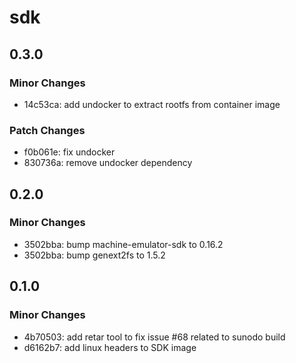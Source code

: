 # sdk

## 0.3.0

### Minor Changes

- 14c53ca: add undocker to extract rootfs from container image

### Patch Changes

- f0b061e: fix undocker
- 830736a: remove undocker dependency

## 0.2.0

### Minor Changes

- 3502bba: bump machine-emulator-sdk to 0.16.2
- 3502bba: bump genext2fs to 1.5.2

## 0.1.0

### Minor Changes

- 4b70503: add retar tool to fix issue #68 related to sunodo build
- d6162b7: add linux headers to SDK image
